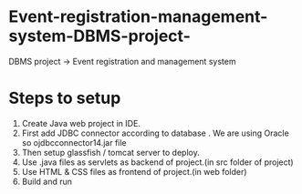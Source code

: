 # Event-registration-management-system-DBMS-project-
DBMS project -> Event registration and management system 

# Steps to setup
1. Create Java web project in IDE.
2. First add JDBC connector according to database . We are using Oracle so ojdbcconnector14.jar file 
3. Then setup glassfish / tomcat server to deploy.
4. Use .java files as servlets as backend of project.(in src folder of project)
5. Use HTML & CSS files as frontend of project.(in web folder)
6. Build and run 
